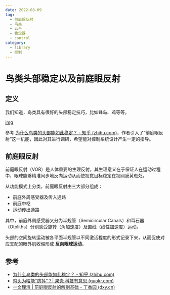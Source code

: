 ```yaml
---
date: 2022-08-09
tag:
  - 前庭眼反射
  - 鸟类
  - 云台
  - 稳定器
  - control
category:
  - library
  - 控制
---
```



# 鸟类头部稳定以及前庭眼反射


## 定义

我们知道，鸟类具有很好的头部稳定技巧，比如蜂鸟、鸡等等。

[img](./assets/Ep_rURZWpY_vNXKWS_l_PxHpCCFdp-d-LRzcoCd1wt2QAQAAKgEAAEdJ.gif)

参考 [为什么鸟类的头部能如此稳定？ - 知乎 (zhihu.com)](https://www.zhihu.com/question/21012556)，作者引入了“前庭眼反射”这一机能，因此对其进行调研，希望能对控制系统设计产生一定的指导。

## 前庭眼反射

前庭眼反射（VOR）是人体重要的生理反射，其生理意义在于保证人在运动过程中，眼球能够精准同步地反向运动从而使视觉目标稳定在视网膜黄斑处。

从功能模式上分类，前庭眼反射由三大部分组成：

- 前庭外周感受器及传入通路
- 前庭中枢
- 运动传出通路

其中，前庭外周感受器又分为半规管（Semicircular Canals）和耳石器 （Otoliths）分别感受旋转（角加速度）及直线（线性加速度）运动。

头部的空间旋转运动被各平面半规管以不同激活程度的形式记录下来，从而促使对应支配的眼外肌收缩形成 **反向眼球运动**。






## 参考

- [为什么鸟类的头部能如此稳定？ - 知乎 (zhihu.com)](https://www.zhihu.com/question/21012556)
- [鸡头为啥能“防抖”？| 果壳 科技有意思 (guokr.com)](https://www.guokr.com/article/441322/)
- [一文理清 | 前庭眼反射的解剖基础 - 丁香园 (dxy.cn)](http://neuro.dxy.cn/article/581415)
